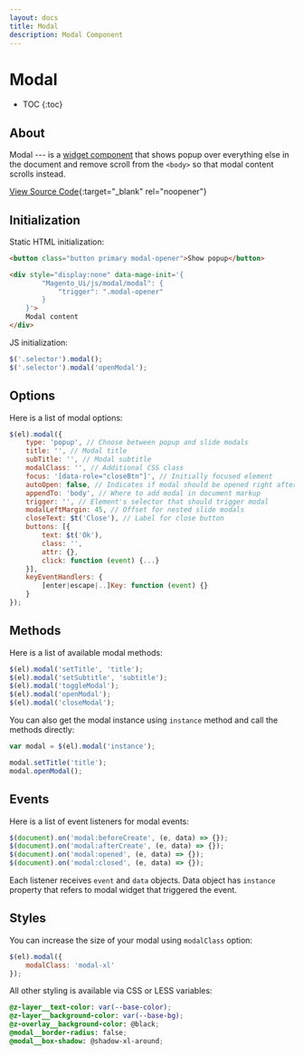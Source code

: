```yaml
---
layout: docs
title: Modal
description: Modal Component
---
```


# Modal

* TOC
{:toc}

## About

Modal --- is a [widget component](widgets) that shows popup over everything else
in the document and remove scroll from the `<body>` so that modal content scrolls
instead.

[View Source Code](https://github.com/breezefront/module-breeze/blob/master/view/frontend/web/js/components/ui/modal.js){:target="_blank" rel="noopener"}

## Initialization

Static HTML initialization:

```html
<button class="button primary modal-opener">Show popup</button>

<div style="display:none" data-mage-init='{
        "Magento_Ui/js/modal/modal": {
            "trigger": ".modal-opener"
        }
    }'>
    Modal content
</div>
```

JS initialization:

```js
$('.selector').modal();
$('.selector').modal('openModal');
```

## Options

Here is a list of modal options:

```js
$(el).modal({
    type: 'popup', // Choose between popup and slide modals
    title: '', // Modal title
    subTitle: '', // Modal subtitle
    modalClass: '', // Additional CSS class
    focus: '[data-role="closeBtn"]', // Initially focused element
    autoOpen: false, // Indicates if modal should be opened right after initialization
    appendTo: 'body', // Where to add modal in document markup
    trigger: '', // Element's selector that should trigger modal
    modalLeftMargin: 45, // Offset for nested slide modals
    closeText: $t('Close'), // Label for close button
    buttons: [{
        text: $t('Ok'),
        class: '',
        attr: {},
        click: function (event) {...}
    }],
    keyEventHandlers: {
        [enter|escape|..]Key: function (event) {}
    }
});
```

## Methods

Here is a list of available modal methods:

```js
$(el).modal('setTitle', 'title');
$(el).modal('setSubtitle', 'subtitle');
$(el).modal('toggleModal');
$(el).modal('openModal');
$(el).modal('closeModal');
```

You can also get the modal instance using `instance` method and call the
methods directly:

```js
var modal = $(el).modal('instance');

modal.setTitle('title');
modal.openModal();
```

## Events

Here is a list of event listeners for modal events:

```js
$(document).on('modal:beforeCreate', (e, data) => {});
$(document).on('modal:afterCreate', (e, data) => {});
$(document).on('modal:opened', (e, data) => {});
$(document).on('modal:closed', (e, data) => {});
```

Each listener receives `event` and `data` objects. Data object has `instance`
property that refers to modal widget that triggered the event.

## Styles

You can increase the size of your modal using `modalClass` option:

```js
$(el).modal({
    modalClass: 'modal-xl'
});
```

All other styling is available via CSS or LESS variables:

```scss
@z-layer__text-color: var(--base-color);
@z-layer__background-color: var(--base-bg);
@z-overlay__background-color: @black;
@modal__border-radius: false;
@modal__box-shadow: @shadow-xl-around;
```
